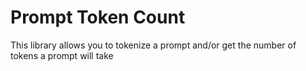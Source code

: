 # Prompt Token Count

This library allows you to tokenize a prompt and/or get the number of tokens a prompt will take
